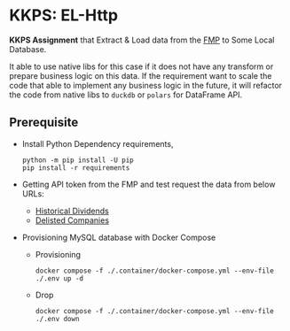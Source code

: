 # KKPS: EL-Http

**KKPS Assignment** that Extract & Load data from the [FMP](https://site.financialmodelingprep.com/developer/docs) to Some Local
Database.

It able to use native libs for this case if it does not have any transform or prepare
business logic on this data. If the requirement want to scale the code that able
to implement any business logic in the future, it will refactor the code from native
libs to `duckdb` or `polars` for DataFrame API.

## Prerequisite

- Install Python Dependency requirements,
  ```shell
  python -m pip install -U pip
  pip install -r requirements
  ```

- Getting API token from the FMP and test request the data from below URLs:
  - [Historical Dividends](https://site.financialmodelingprep.com/developer/docs/historical-stock-dividends-api)
  - [Delisted Companies](https://site.financialmodelingprep.com/developer/docs/delisted-companies-api/)

- Provisioning MySQL database with Docker Compose

  - Provisioning

    ```shell
    docker compose -f ./.container/docker-compose.yml --env-file ./.env up -d
    ```

  - Drop
  
    ```shell
    docker compose -f ./.container/docker-compose.yml --env-file ./.env down
    ```
